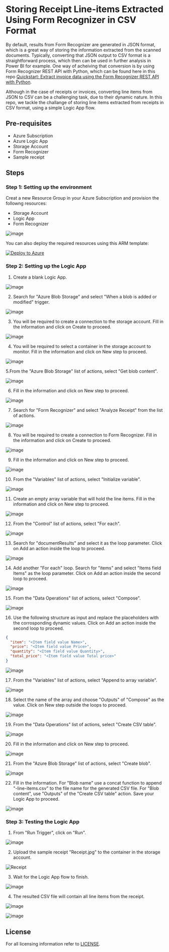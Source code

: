 # Storing Receipt Line-items Extracted Using Form Recognizer in CSV Format

By default, results from Form Recognizer are generated in JSON format, which is a great way of storing the information extracted from the scanned documents. Typically, converting that JSON output to CSV format is a straightforward process, which then can be used in further analysis in Power BI for example. One way of acheiving that conversion is by using Form Recognizer REST API with Python, which can be found here in this repo [Quickstart: Extract invoice data using the Form Recognizer REST API with Python](https://github.com/Azure-Samples/cognitive-services-quickstart-code/blob/master/python/FormRecognizer/rest/python-invoices.md).

Although in the case of receipts or invoices, converting line items from JSON to CSV can be a challenging task, due to their dynamic nature. In this repo, we tackle the challange of storing line items extracted from receipts in CSV format, using a simple Logic App flow. 

## Pre-requisites
- Azure Subscription 
- Azure Logic App
- Storage Account
- Form Recognizer 
- Sample receipt

## Steps
### Step 1: Setting up the environment
Creat a new Resource Group in your Azure Subscription and provision the followng resources:
- Storage Account
- Logic App
- Form Recognizer 

![image](https://user-images.githubusercontent.com/88718044/150129298-2143e27a-0733-4eea-90fc-505f8fbddda4.png)

You can also deploy the required resources using this ARM template:

[![Deploy to Azure](https://aka.ms/deploytoazurebutton)](https://portal.azure.com/#create/Microsoft.Template/uri/)

### Step 2: Setting up the Logic App
1. Create a blank Logic App. 

![image](https://user-images.githubusercontent.com/88718044/150130109-4f7051fa-f14d-4bcf-ae76-e3832187fa19.png)

2. Search for "Azure Blob Storage" and select "When a blob is added or modified" trigger. 

![image](https://user-images.githubusercontent.com/88718044/150131381-14d8cd63-2f33-4d5d-bcc2-9baf97bcdc0f.png)

3. You will be required to create a connection to the storage account. Fill in the information and click on Create to proceed. 

![image](https://user-images.githubusercontent.com/88718044/150132267-337aa540-f7ec-46f4-8a96-ffdd5d87d669.png)

4. You will be required to select a container in the storage account to monitor. Fill in the information and click on New step to proceed.

![image](https://user-images.githubusercontent.com/88718044/150132720-81ded702-b031-49fd-a569-ccd55b44dcc7.png)

5.From the "Azure Blob Storage" list of actions, select "Get blob content". 

![image](https://user-images.githubusercontent.com/88718044/150133252-07650a5a-cedd-42d8-894a-e60ec339b183.png)

6. Fill in the information and click on New step to proceed.

![image](https://user-images.githubusercontent.com/88718044/150160238-3158d125-d525-48e7-afa3-748c2aa8d400.png)

7. Search for "Form Recognizer" and select "Analyze Receipt" from the list of actions.

![image](https://user-images.githubusercontent.com/88718044/150135090-fcfbb294-cae9-471b-b903-7b146aaa82e5.png)

8. You will be required to create a connection to Form Recognizer. Fill in the information and click on Create to proceed.

![image](https://user-images.githubusercontent.com/88718044/150135287-5b6d4d44-cad3-4e08-8e34-8fdcb708226d.png)

9. Fill in the information and click on New step to proceed.

![image](https://user-images.githubusercontent.com/88718044/150135574-e5399848-76d7-4088-aca2-8e99e9fb7406.png)

10. From the "Variables" list of actions, select "Initialize variable".

![image](https://user-images.githubusercontent.com/88718044/150136043-cd2cf53d-d865-4f9b-9617-e491de3cdb50.png)

11. Create an empty array variable that will hold the line items. Fill in the information and click on New step to proceed.

![image](https://user-images.githubusercontent.com/88718044/150143477-64df897d-d3d7-4333-80e9-e92d240b82a4.png)

12. From the "Control" list of actions, select "For each".

![image](https://user-images.githubusercontent.com/88718044/150143731-8589d3e0-473f-417f-bd72-b4a87f35d975.png)

13. Search for "documentResults" and select it as the loop parameter. Click on Add an action inside the loop to proceed.

![image](https://user-images.githubusercontent.com/88718044/150144230-09d44f23-2182-48df-bf84-17cb5e0d3437.png)

14. Add another "For each" loop. Search for "items" and select "Items field Items" as the loop parameter. Click on Add an action inside the second loop to proceed.

![image](https://user-images.githubusercontent.com/88718044/150144798-06fff3f6-459e-4215-acba-bc528f753f4b.png)

15. From the "Data Operations" list of actions, select "Compose".

![image](https://user-images.githubusercontent.com/88718044/150151338-38fb893b-0856-4f43-b2a7-3cd38ce15244.png)

16. Use the following structure as input and replace the placeholders with the corrosponding dynamic values. Click on Add an action inside the second loop to proceed.

```json
{
  "item": "<Item field value Name>",
  "price": "<Item field value Price>",
  "quantity": "<Item field value Quantity>",
  "total_price": "<Item field value Total price>"
}
```

![image](https://user-images.githubusercontent.com/88718044/150153614-e85d1212-9036-416e-bca5-233301121ce6.png)

17. From the "Variables" list of actions, select "Append to array variable".

![image](https://user-images.githubusercontent.com/88718044/150154440-3c7633ac-7164-4b6b-a9fa-77d653036a55.png)

18. Select the name of the array and choose "Outputs" of "Compose" as the value. Click on New step outside the loops to proceed.

![image](https://user-images.githubusercontent.com/88718044/150154989-d860eddf-2c88-45e8-a478-fe37fd9914ff.png)

19. From the "Data Operations" list of actions, select "Create CSV table".

![image](https://user-images.githubusercontent.com/88718044/150155475-94a9483a-1bf2-4279-8f15-209e9e337540.png)

20. Fill in the information and click on New step to proceed. 

![image](https://user-images.githubusercontent.com/88718044/150155592-5442ae81-354e-4932-935d-934b218be597.png)

21. From the "Azure Blob Storage" list of actions, select "Create blob".

![image](https://user-images.githubusercontent.com/88718044/150155806-680b0be0-7d22-4684-b4df-daafbccd144b.png)

22. Fill in the information. For "Blob name" use a concat function to append "-line-items.csv" to the file name for the generated CSV file. For "Blob content", use "Outputs" of the "Create CSV table" action. Save your Logic App to proceed.

![image](https://user-images.githubusercontent.com/88718044/150156330-7ddb5b02-4eb2-4d5c-a917-3c779c17e706.png)

### Step 3: Testing the Logic App
1. From "Run Trigger", click on "Run".

![image](https://user-images.githubusercontent.com/88718044/150158782-5decf1eb-52d7-4b0a-b424-705f6263316f.png)

2. Upload the sample receipt "Receipt.jpg" to the container in the storage account.

![Receipt](https://user-images.githubusercontent.com/88718044/150165816-85e7bdc8-4437-4a6a-aa25-03cdc07a2e6d.png)

3. Wait for the Logic App flow to finish. 

![image](https://user-images.githubusercontent.com/88718044/150165394-d6f4675e-d563-462a-bd40-d4cc64f89806.png)

4. The resulted CSV file will contain all line items from the receipt.

![image](https://user-images.githubusercontent.com/88718044/150165472-b10accb5-f2ca-46f2-85b8-0db05dfb0562.png)

![image](https://user-images.githubusercontent.com/88718044/150165654-eb0acc24-fc4a-417f-95ff-2f637967d7b6.png)

## License
For all licensing information refer to [LICENSE]().
